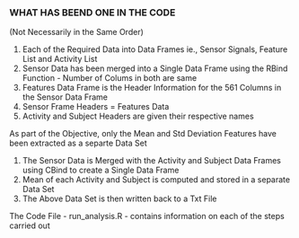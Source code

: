 ### WHAT HAS BEEND ONE IN THE CODE
(Not Necessarily in the Same Order)

1. Each of the Required Data into Data Frames ie., Sensor Signals, Feature List and Activity List
2. Sensor Data has been merged into a Single Data Frame using the RBind Function - Number of Colums in both are same
3. Features Data Frame is the Header Information for the 561 Columns in the Sensor Data Frame
4. Sensor Frame Headers = Features Data 
5. Activity and Subject Headers are given their respective names 

As part of the Objective, only the Mean and Std Deviation Features have been extracted as a separte Data Set

1. The Sensor Data is Merged with the Activity and Subject Data Frames using CBind to create a Single Data Frame
2. Mean of each Activity and Subject is computed and stored in a separate Data Set
3. The Above Data Set is then written back to a Txt File

The Code File - run_analysis.R - contains information on each of the steps carried out


